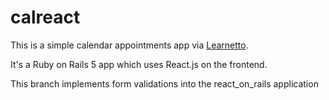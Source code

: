 # calreact

This is a simple calendar appointments app via [Learnetto](https://learnetto.com).

It's a Ruby on Rails 5 app which uses React.js on the frontend.

This branch implements form validations into the react_on_rails application
